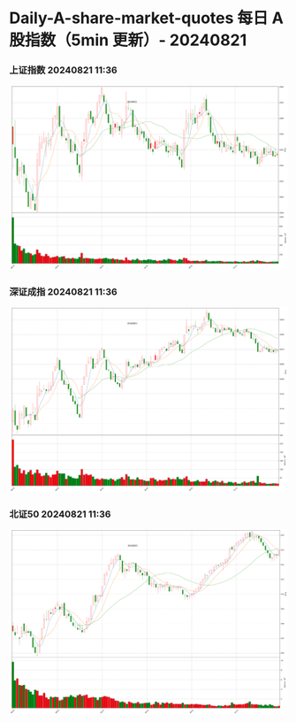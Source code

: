 
# Daily-A-share-market-quotes 每日 A 股指数（5min 更新）- 20240821

### 上证指数 20240821 11:36
![](./fig/2024/8/20240821-sh000001.png)

### 深证成指 20240821 11:36
![](./fig/2024/8/20240821-sz399001.png)

### 北证50 20240821 11:36
![](./fig/2024/8/20240821-bj899050.png)
